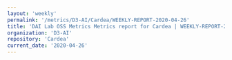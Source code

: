 ```yaml
---
layout: 'weekly'
permalink: '/metrics/D3-AI/Cardea/WEEKLY-REPORT-2020-04-26'
title: 'DAI Lab OSS Metrics Metrics report for Cardea | WEEKLY-REPORT-2020-04-26'
organization: 'D3-AI'
repository: 'Cardea'
current_date: '2020-04-26'
---
```

